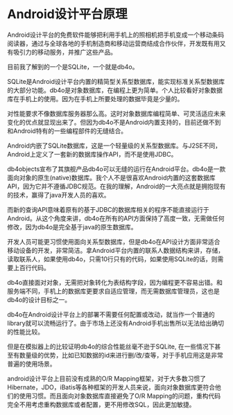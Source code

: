 # Android设计平台原理

Android设计平台的免费软件能够把利用手机上的照相机把手机变成一个移动条码阅读器，通过与全球各地的手机制造商和移动运营商结成合作伙伴，开发既有用又有吸引力的移动服务，并推广这些产品。

目前我了解到的一个是SQLite，一个就是db4o。

SQLite是Android设计平台内置的精简型关系型数据库，能实现标准关系型数据库的大部分功能。db4o是对象数据库，在编程上更为简单。个人比较看好对象数据库在手机上的使用。因为在手机上所要处理的数据毕竟是少量的。

对性能要求不像数据库服务器那么高。这时对象数据库编程简单、可灵活适应未来变化的优点就显现出来了。但因为db4o不是Android内置支持的，目前还做不到和Android特有的一些编程部件的无缝结合。

Android内嵌了SQLite数据库，这是一个轻量级的关系型数据库。与J2SE不同，Android上定义了一套新的数据库操作API，而不是使用JDBC。

db4objects宣布了其旗舰产品db4o可以无缝的运行在Android平台。db4o是一款面向对象的原生(native)数据库。我个人不是很喜欢Android内置的这套数据库API，因为它并不遵循JDBC规范。在我的理解，Android的一大亮点就是拥抱现有的技术，赢得了java开发人员的喜欢。

而新的查询API意味着原有的基于JDBC的数据库相关的程序不能直接运行于Android。从这个角度来讲，db4o在所有的API方面保持了高度一致，无需做任何修改，因为db4o是完全基于java的原生数据库。

开发人员可能更习惯使用面向关系型数据库，但是db4o在API设计方面非常适合移动设备的开发，非常简洁。拿Android平台内置的联系人数据结构来讲，存储，读取联系人，如果使用db4o，只需10行只有的代码，如果使用SQLite的话，则需要上百行代码。

db4o直接面对对象，无需把对象转化为表结构字段，因为编程更不容易出错。和服务端不同，手机上的数据库更要求自适应管理，而无需数据库管理员，这也是db4o的设计目标之一。

db4o在Android设计平台上的部署不需要任何配置或改动，就当作一个普通的library就可以流畅运行了。由于市场上还没有Android手机出售所以无法给出确切的性能比较。

但是在模拟器上的比较证明db4o的综合性能丝毫不逊于SQLite, 在一些情况下甚至有数量级的优势，比如已知数据的id来进行删/改/查等，对于手机应用这是非常普遍的使用场景。

android设计平台上目前没有成熟的O/R Mapping框架，对于大多数习惯了Hibernate，JDO，iBatis等各种框架的开发人员来说，面向对象数据库更符合他们的使用习惯。而且面向对象数据库直接避免了O/R Mapping的问题，重构代码完全不用考虑重构数据库或者配置，更不用修改SQL，因此更加敏捷。